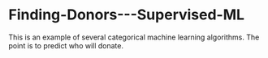 # Finding-Donors---Supervised-ML
This is an example of several categorical machine learning algorithms.  The point is to predict who will donate.
